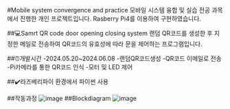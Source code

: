 #Mobile system convergence and practice
모바일 시스템 융합 및 실습 전공 과목에서 진행한 개인 프로젝트입니다. Rasberry Pi4를 이용하여 구현하였습니다.

##💻Samrt QR code door opening closing system
랜덤 QR코드를 생성한 후 지정한 메일로 전송하여 QR코드의 유효성에 따라 문을 제어하는 프로그램입니다.

##⏰개발시간
-2024.05.20~2024.06.08
-랜덤QR코드생성
-QR코드 이메일로 전송
-Pi카메라를 통한 QR코드 인식
-모터 및 LED 제어

##✔️라즈베리파이 환경에서 파이썬 사용

##작동과정
![image](https://github.com/minhyun1029/RasberryPi-project/assets/49275459/864d4cb3-cb2f-4546-83d8-978450e40079)
##Blockdiagram
![image](https://github.com/minhyun1029/RasberryPi-project/assets/49275459/e8d2cfca-179d-4442-9b20-ee7e2f66a277)

